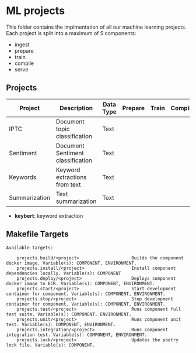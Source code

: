 # ML projects

This folder contains the implmentation of all our machine learning projects. Each project is split into a maximum of 5 components:

- ingest
- prepare
- train
- compile
- serve

## Projects

| Project       | Description                       | Data Type | Prepare | Train | Compile | Serve |     |
| ------------- | --------------------------------- | --------- | ------- | ----- | ------- | ----- | --- |
| IPTC          | Document topic classification     | Text      |         |       |         |       |     |
| Sentiment     | Document Sentiment classification | Text      |         |       |         |       |     |
| Keywords      | Keyword extractions from text     | Text      |         |       |         |       | x   |
| Summarization | Text summarization                | Text      |         |       |         |       | x   |

- **keybert**: keyword extraction

## Makefile Targets

```text
Available targets:

    projects.build/<project>                    Builds the component docker image. Variable(s): COMPONENT, ENVIRONMENT.
    projects.install/<project>                  Install component dependencies locally. Variable(s): COMPONENT
    projects.deploy/<project>                   Deploys component docker image to ECR. Variable(s): COMPONENT, ENVIRONMENT.
    projects.start/<project>                    Start development container for component. Variable(s): COMPONENT, ENVIRONMENT.
    projects.stop/<project>                     Stop development container for component. Variable(s): COMPONENT, ENVIRONMENT.
    projects.test/<project>                     Runs component full test suite. Variable(s): COMPONENT, ENVIRONMENT.
    projects.unit/<project>                     Runs component unit test. Variable(s): COMPONENT, ENVIRONMENT.
    projects.integration/<project>              Runs component integration test. Variable(s): COMPONENT, ENVIRONMENT.
    projects.lock/<project>                     Updates the poetry lock file. Variable(s): COMPONENT.

```
